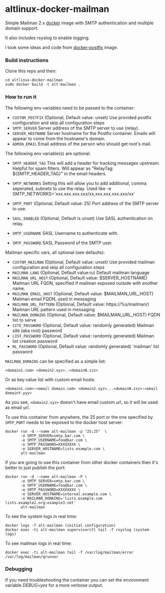 # altlinux-docker-mailman

Simple Mailman 2.x [docker](http://www.docker.com) image with SMTP authentication and multiple domain support.

It also includes rsyslog to enable logging.

I took some ideas and code from [docker-postfix](https://github.com/juanluisbaptiste/docker-postfix) image.

### Build instructions

Clone this repo and then:

    cd altlinux-docker-mailman
    sudo docker build -t alt-mailman .

### How to run it

The following env variables need to be passed to the container:

* `CUSTOM_POSTFIX` (Optional, Default value: unset) Use provided postfix configuration and skip all configuration steps
* `SMTP_SERVER` Server address of the SMTP server to use (relay).
* `SERVER_HOSTNAME` Server hostname for the Postfix container. Emails will appear to come from the hostname's domain.
* `ADMIN_EMAIL` Email address of the person who should get root's mail.

The following env variable(s) are optional.
* `SMTP_HEADER_TAG` This will add a header for tracking messages upstream. Helpful for spam filters. Will appear as "RelayTag: ${SMTP_HEADER_TAG}" in the email headers.

* `SMTP_NETWORKS` Setting this will allow you to add additional, comma seperated, subnets to use the relay. Used like
    -e SMTP_NETWORKS='xxx.xxx.xxx.xxx/xx,xxx.xxx.xxx.xxx/xx'

* `SMTP_PORT` (Optional, Default value: 25) Port address of the SMTP server to use.
* `SASL_ENABLED` (Optional, Default is unset) Use SASL authentication on relay.
* `SMTP_USERNAME` SASL Username to authenticate with.
* `SMTP_PASSWORD` SASL Password of the SMTP user.

Mailman specific vars, all optional (see defaults):
* `CUSTOM_MAILMAN` (Optional, Default value: unset) Use provided mailman configuration and skip all configuration steps
* `MAILMAN_LANG` (Optional, Default value:ru) Default mailman language
* `MAILMAN_URL_HOST` (Optional, Default value: $SERVER_HOSTNAME) Mailman URL FQDN, specified if mailman exposed outside with another name.
* `MAILMAN_EMAIL_HOST` (Optional, Default value: $MAILMAN_URL_HOST) Mailman email FQDN, used in messaging
* `MAILMAN_URL_PATTERN` (Optional, Default value: https://%s/mailman/) Mailman URL pattern used in messaging
* `MAILMAN_DOMAINS` (Optional, Default value: $MAILMAN_URL_HOST) FQDN list to serve
* `SITE_PASSWORD` (Optional, Default value: randomly generated) Mailman site (aka root) password
* `LIST_PASSWORD` (Optional, Default value: randomly generated) Mailman list creation password
* `ML_PASSWORD` (Optional, Default value: randomly generated) 'mailman' list password

`MAILMAN_DOMAINS` can be specified as a simple list:

    <domain1.com> <domain2.xyz>..<domainN.zzz>

Or as key:value list with custom email hosts:

    <domain1.com>:<email domain.com> <domain2.xyz>...<domainN.zzz>:<email domainY.yyy>

As you see, `<domain2.xyz>` doesn't have email custom url, so it will be used as email url.

To use this container from anywhere, the 25 port or the one specified by `SMTP_PORT` needs to be exposed to the docker host server:

    docker run -d --name alt-mailman -p "25:25"  \ 
           -e SMTP_SERVER=smtp.bar.com \
           -e SMTP_USERNAME=foo@bar.com \
           -e SMTP_PASSWORD=XXXXXXXX \
           -e SERVER_HOSTNAME=lists.example.com \
           alt-mailman
    
If you are going to use this container from other docker containers then it's better to just publish the port:

    docker run -d --name alt-mailman -P \
           -e SMTP_SERVER=smtp.bar.com \
           -e SMTP_USERNAME=foo@bar.com \
           -e SMTP_PASSWORD=XXXXXXXX \
           -e SERVER_HOSTNAME=internal.example.com \
           -e MAILMAN_DOMAINS='lists.example.com lists.example2.org:example3.net'
           alt-mailman

To see the system logs in real time:

    docker logs -f alt-mailman (initial configuration)
    docker exec -ti alt-mailman supervisorctl tail -f rsyslog (system logs)

To see mailman logs in real time:

    docker exec -ti alt-mailman tail -f /var/log/mailman/error /var/log/mailman/qrunner

### Debugging
If you need troubleshooting the container you can set the environment variable _DEBUG=yes_ for a more verbose output.
